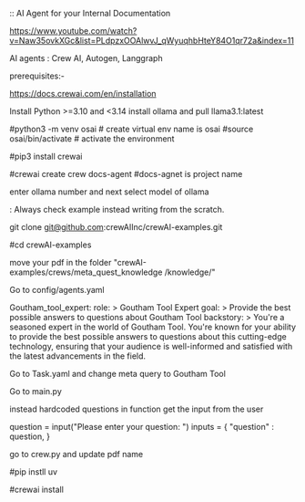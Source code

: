 :: AI Agent for your Internal Documentation

https://www.youtube.com/watch?v=Naw35ovkXGc&list=PLdpzxOOAlwvJ_qWyuqhbHteY84O1qr72a&index=11


AI agents : Crew AI, Autogen, Langgraph   


prerequisites:-

https://docs.crewai.com/en/installation

Install Python >=3.10 and <3.14
install ollama and pull llama3.1:latest    



#python3 -m venv osai          # create virtual env name is osai
#source osai/bin/activate        # activate the environment

#pip3 install crewai

#crewai create crew docs-agent         #docs-agnet  is project name

 enter ollama number and next select model of ollama



: Always check example instead writing from the scratch.

git clone git@github.com:crewAIInc/crewAI-examples.git

#cd crewAI-examples

move your pdf in the folder "crewAI-examples/crews/meta_quest_knowledge
/knowledge/"


Go to config/agents.yaml



Goutham_tool_expert:
  role: >
    Goutham Tool Expert
  goal: >
    Provide the best possible answers to questions about Goutham Tool
  backstory: >
    You're a seasoned expert in the world of Goutham Tool. You're known for your
    ability to provide the best possible answers to questions about this
    cutting-edge technology, ensuring that your audience is well-informed and
    satisfied with the latest advancements in the field.


Go to Task.yaml and  change meta query to Goutham Tool

Go to main.py

instead hardcoded questions in function get the input from the user

question = input("Please enter your question: ")
inputs = {
  "question" : question,
}


go to crew.py and update pdf name 

#pip instll uv

#crewai install
